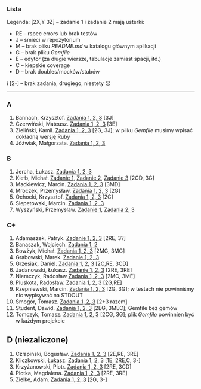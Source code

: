 ### Lista

Legenda: [2X,Y 3Z] – zadanie 1 i zadanie 2 mają usterki:

* RE – rspec errors lub brak testów
* J – śmieci w repozytorium
* M – brak pliku *README.md* w katalogu głównym aplikacji
* G – brak pliku *Gemfile*
* E – edytor (za długie wiersze, tabulacje zamiast spacji, itd.)
* C – kiepskie coverage
* D – brak doubles/mocków/stubów

i [2-] – brak zadania, drugiego, niestety :worried:

----

### A

1. Bannach, Krzysztof. [Zadania 1, 2, 3](https://bitbucket.org/kbannach/programy-ruby/src/master) [3J]
1. Czerwiński, Mateusz. [Zadania 1, 2, 3](https://github.com/mtczerwinski/testing-ruby) [3E]
1. Zieliński, Kamil. [Zadania 1, 2, 3](https://bitbucket.org/Ziela/testowanieaplikacjiruby/) [2G, 3J]; w pliku *Gemfile* musimy wpisać dokładną wersję Ruby
1. Jóźwiak, Małgorzata. [Zadania 1, 2, 3](https://bitbucket.org/mjozwia/ruby/src)


### B

1. Jercha, Łukasz. [Zadania 1, 2, 3](https://github.com/ljercha/testowanie-w-ruby)
1. Kiełb, Michał. [Zadanie 1](https://bitbucket.org/mkielb/ruby-labs/src/master/exercise-1/), [Zadanie 2](https://bitbucket.org/mkielb/ruby-labs/src/master/exercise-2/), [Zadanie 3](https://bitbucket.org/mkielb/ruby-labs/src/master/exercise-3/) [2GD, 3G]
1. Mackiewicz, Marcin. [Zadania 1, 2, 3](https://bitbucket.org/mmackiewicz2/ruby) [3MD]
1. Mroczek, Przemysław. [Zadania 1, 2, 3](https://github.com/pmroczek/testowanie_repo) [2G]
1. Ochocki, Krzysztof. [Zadania 1, 2, 3](https://github.com/kochocki/ruby/) [2C]
1. Siepetowski, Marcin. [Zadania 1, 2, 3](https://bitbucket.org/siepet/rubyrubyruby/src)
1. Wyszyński, Przemysław. [Zadanie 1](https://github.com/pwyszynski/ruby-tuts/blob/master/tutorial.md), [Zadania 2, 3](https://github.com/pwyszynski/sequence)


### C+

1. Adamaszek, Patryk. [Zadanie 1, 2, 3](https://bitbucket.org/padamaszek/ruby-testowanie) [2RE, 3?]
1. Banaszak, Wojciech. [Zadania 1, 2](https://bitbucket.org/wbanaszak/github/)
1. Bowżyk, Michał. [Zadania 1, 2, 3](https://bitbucket.org/PotworZlyBardzo/ruby/src) [2MG, 3MG]
1. Grabowski, Marek. [Zadanie 1, 2, 3](https://bitbucket.org/Grabarzstg/ruby/src)
1. Grzesiak, Daniel. [Zadania 1, 2, 3](https://bitbucket.org/dgrzesiak/ruby_testowanie/src/) [2C,RE, 3CD]
1. Jadanowski, Łukasz. [Zadanie 1, 2, 3](https://bitbucket.org/ljadanowski/ruby/) [2RE, 3RE]
1. Niemczyk, Radosław [Zadania 1, 2, 3](https://github.com/Nemeczek/TestowanieRubyUG) [2MC, 3ME]
1. Pluskota, Radosław. [Zadania 1, 2, 3](https://github.com/rpluskota/rubytestinglab2014) [2G,RE]
1. Rzepniewski, Marcin. [Zadania 1, 2, 3](https://bitbucket.org/mrzepniewski/ruby/src) [2G, 3G]; w testach nie powinniśmy nic wypisywać na STDOUT
1. Smogór, Tomasz. [Zadania 1, 2, 3](https://bitbucket.org/tsmogor/ruby/overview) [2+3 razem]
1. Student, Dawid. [Zadania 1, 2, 3](https://bitbucket.org/darthvid/ruby-ug/) [2EG, 3MEC]; Gemfile bez gemów
1. Tomczyk, Tomasz. [Zadania 1, 2, 3](https://github.com/tomaszte/testowanie-aplikacji-ruby) [2CG, 3G]; plik *Gemfile* powinnien być w każdym projekcie


## D (niezaliczone)

1. Człapiński, Bogusław. [Zadania 1, 2, 3](https://bitbucket.org/bczlapinski/ruby) [2E,RE, 3RE]
1. Kliczkowski, Łukasz. [Zadania 1, 2, 3](https://bitbucket.org/lkliczkowski/ruby) [1E, 2RE,C, 3-]
1. Krzyżanowski, Piotr. [Zadania 1, 2, 3](https://bitbucket.org/Pietter/ruby) [2RE, 3CD]
1. Płotka, Magdalena. [Zadania 1, 2, 3](https://bitbucket.org/zoraidamp/ruby) [2RE, 3RE]
1. Zielke, Adam. [Zadania 1, 2, 3](https:bitbucket.org/Festerski/ruby) [2G, 3-]

<!--
1. C+ Mielnikowski, Łukasz. [Zadania 1, 2, 3](https://github.com/Whetold/RubyStuff) [2MEC, 3GD]
1. D Hnatiuk, Ostap. [Zadania 1, 2, 3](https://bitbucket.org/ohnatiuk/ruby) – you do not have access to this repository
-->
